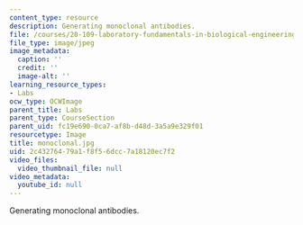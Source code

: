 ```yaml
---
content_type: resource
description: Generating monoclonal antibodies.
file: /courses/20-109-laboratory-fundamentals-in-biological-engineering-fall-2007/2c43276479a1f8f56dcc7a18120ec7f2_monoclonal.jpg
file_type: image/jpeg
image_metadata:
  caption: ''
  credit: ''
  image-alt: ''
learning_resource_types:
- Labs
ocw_type: OCWImage
parent_title: Labs
parent_type: CourseSection
parent_uid: fc19e690-0ca7-af8b-d48d-3a5a9e329f01
resourcetype: Image
title: monoclonal.jpg
uid: 2c432764-79a1-f8f5-6dcc-7a18120ec7f2
video_files:
  video_thumbnail_file: null
video_metadata:
  youtube_id: null
---
```

Generating monoclonal antibodies.

